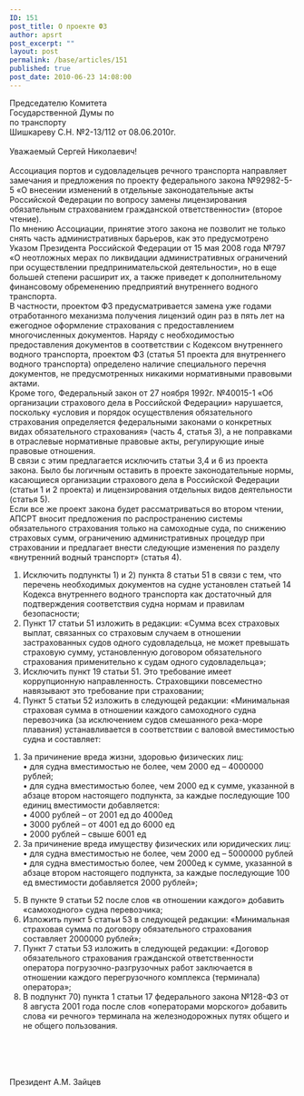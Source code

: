 ```yaml
---
ID: 151
post_title: О проекте ФЗ
author: apsrt
post_excerpt: ""
layout: post
permalink: /base/articles/151
published: true
post_date: 2010-06-23 14:08:00
---
```

Председателю Комитета<br />
Государственной Думы по <br />
по транспорту<br />
Шишкареву С.Н. №2-13/112  от 08.06.2010г.<br />
<br />
Уважаемый Сергей Николаевич!<br />
<br />
Ассоциация портов и судовладельцев речного транспорта направляет замечания и предложения по проекту федерального закона №92982-5-5 «О внесении изменений в отдельные законодательные акты Российской Федерации по вопросу замены лицензирования обязательным страхованием гражданской ответственности» (второе чтение).<br />
По мнению Ассоциации, принятие этого закона не позволит не только снять часть административных барьеров, как это предусмотрено Указом Президента Российской Федерации от 15 мая 2008 года №797 «О неотложных мерах по ликвидации административных ограничений при осуществлении предпринимательской деятельности», но в еще большей степени расширит их, а также приведет к дополнительному финансовому обременению предприятий внутреннего водного транспорта.<br />
В частности,  проектом ФЗ предусматривается замена уже годами отработанного механизма получения лицензий один раз в пять лет на ежегодное оформление страхования с  предоставлением многочисленных документов. Наряду с необходимостью предоставления документов в соответствии с Кодексом внутреннего водного транспорта, проектом ФЗ  (статья 51 проекта для внутреннего водного транспорта) определено наличие специального перечня документов, не предусмотренных никакими нормативными правовыми актами.<br />
Кроме того, Федеральный закон от 27 ноября 1992г. №40015-1 «Об  организации страхового дела в Российской Федерации» нарушается, поскольку «условия и порядок осуществления обязательного страхования определяется федеральными законами о  конкретных видах обязательного страхования» (часть 4, статья 3), а не поправками в отраслевые нормативные правовые акты, регулирующие иные правовые отношения.<br />
В связи с этим предлагается исключить статьи 3,4 и 6 из проекта закона.  Было бы  логичным оставить  в проекте законодательные нормы, касающиеся организации страхового дела в Российской Федерации (статьи 1 и 2 проекта) и лицензирования отдельных видов деятельности (статья 5). <br />
Если все же проект закона будет рассматриваться во втором чтении, АПСРТ  вносит предложения по  распространению системы обязательного страхования только на самоходные суда, по  снижению страховых сумм, ограничению административных процедур при страховании и  предлагает внести следующие изменения по разделу «внутренний водный транспорт» (статья 4).<br />
1.	Исключить подпункты 1) и 2) пункта 8 статьи 51  в связи с тем, что  перечень  необходимых документов на судне установлен статьей 14 Кодекса внутреннего водного транспорта как  достаточный  для  подтверждения  соответствия судна нормам и правилам безопасности;<br />
2.	Пункт 17 статьи 51 изложить в редакции:  «Сумма  всех страховых выплат, связанных со страховым случаем в отношении застрахованных судов одного судовладельца, не может превышать страховую сумму, установленную договором обязательного страхования применительно  к  судам одного судовладельца»;<br />
3.	Исключить пункт 19 статьи 51. Это требование имеет  коррупционную направленность. Страховщики повсеместно  навязывают это требование при страховании;<br />
4.	Пункт 5 статьи 52 изложить в следующей редакции: «Минимальная страховая сумма в отношении каждого самоходного судна перевозчика (за исключением судов смешанного река-море плавания) устанавливается в соответствии с валовой вместимостью судна и составляет:<br />
1)	За причинение вреда жизни, здоровью физических лиц: <br />
•	для судна вместимостью не более, чем 2000 ед – 4000000 рублей;<br />
•	для судна вместимостью более, чем 2000 ед к сумме, указанной в абзаце  втором настоящего подпункта, за каждые последующие 100 единиц вместимости добавляется:<br />
•	4000 рублей – от 2001 ед до 4000ед<br />
•	3000 рублей – от 4001 ед до 6000 ед<br />
•	2000 рублей – свыше 6001 ед<br />
2)	За  причинение вреда имуществу физических или юридических лиц:<br />
•	для судна вместимостью не более, чем 2000 ед – 5000000 рублей<br />
•	для  судна вместимостью более, чем 2000ед к сумме, указанной в абзаце втором настоящего подпункта, за каждые последующие 100 ед вместимости добавляется 2000 рублей»;<br />
5.	В пункте 9 статьи 52  после слов «в отношении каждого» добавить «самоходного» судна перевозчика;<br />
6.	Изложить пункт 5 статьи 53 в следующей редакции:  «Минимальная страховая сумма по договору обязательного страхования составляет 2000000 рублей»;<br />
7.	Пункт 7 статьи 53 изложить в следующей редакции: «Договор обязательного страхования гражданской ответственности оператора погрузочно-разгрузочных работ заключается в отношении каждого перегрузочного комплекса (терминала) оператора»;<br />
8.	В подпункт 70) пункта 1 статьи 17 федерального закона №128-ФЗ от 8 августа 2001 года после слов «операторами морского» добавить слова «и речного» терминала на железнодорожных путях общего и не общего пользования.<br />
<br />
<br />
<br />
<br />
Президент                                                                          А.М. Зайцев